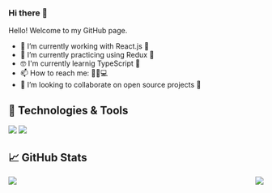 ### Hi there 👋
Hello! Welcome to my GitHub page.


- 🔭 I’m currently working with React.js 🤩
- 🌱 I’m currently practicing using Redux 💪
- 🤓 I'm currently learnig TypeScript 🚀
- 📫 How to reach me: 📧📱💻
- 👯 I’m looking to collaborate on open source projects 🤗

## 🔧 Technologies & Tools
![](https://img.shields.io/badge/Code-JavaScript-informational?style=flat&logo=javascript&logoColor=yellow&color=2bbc8a)
![](https://img.shields.io/badge/Code-React-informational?style=flat&logo=react&logoColor=white&color=2bbc8a)

## &#x1f4c8; GitHub Stats

<img align="left" src="https://github-readme-stats.vercel.app/api/top-langs/?username=andrmaz&theme=dracula" />
<img align="right" src="https://github-readme-stats.vercel.app/api/?username=andrmaz&theme=dracula" />


